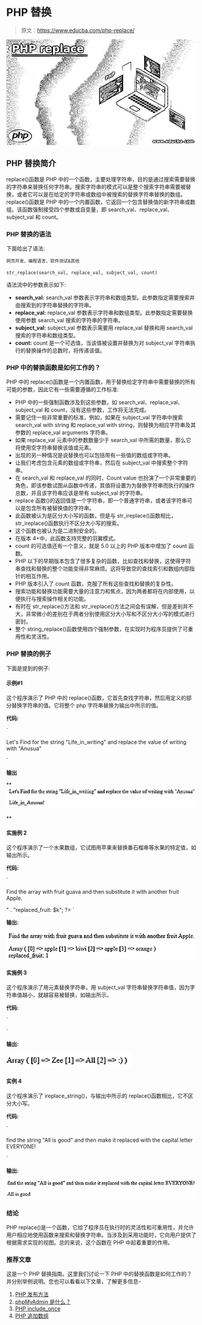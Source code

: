 # PHP 替换

> 原文：<https://www.educba.com/php-replace/>

![PHP replace](img/0891852d4aede7b41ec5574eee7f12ff.png)



## PHP 替换简介

replace()函数是 PHP 中的一个函数，主要处理字符串，目的是通过搜索需要替换的字符串来替换任何字符串。搜索字符串的模式可以是整个搜索字符串需要被替换，或者它可以是在给定的字符串或数组中被搜索的替换字符串替换的数组。replace()函数是 PHP 中的一个内置函数，它返回一个包含替换值的新字符串或数组。该函数强制接受四个参数或自变量，即 search_val、replace_val、subject_val 和 count。

### PHP 替换的语法

下面给出了语法:

<small>网页开发、编程语言、软件测试&其他</small>

`str_replace(search_val, replace_val, subject_val, count)`

语法流中的参数表示如下:

*   **search_val:** search_val 参数表示字符串和数组类型。此参数指定需要搜索并由搜索到的字符串替换的字符串。
*   **replace_val:** replace_val 参数表示字符串和数组类型。此参数指定需要替换使用参数 search_val 搜索的字符串的字符串。
*   **subject_val:** subject_val 参数表示需要用 replace_val 替换和用 search_val 搜索的字符串和数组类型。
*   **count:** count 是一个可选值，当该值被设置并替换为对 subject_val 字符串执行的替换操作的总数时，将传递该值。

### PHP 中的替换函数是如何工作的？

PHP 中的 replace()函数是一个内置函数，用于替换给定字符串中需要替换的所有可能的参数，因此它有一些需要遵循的工作标准:

*   PHP 中的一些强制函数涉及到这些参数，如 search_val、replace_val、subject_val 和 count，没有这些参数，工作将无法完成。
*   需要记住一些非常重要的标准，例如，如果在 subject_val 字符串中搜索 search_val with string 和 replace_val with string，则替换为相应字符串及其参数的 replace_val arguments 字符串。
*   如果 replace_val 元素中的参数数量少于 search_val 中所需的数量，那么它将使用空字符串替换该值或元素。
*   出现的另一种情况是说替换也可以包括带有一些值的数组或字符串。
*   让我们考虑包含元素的数组或字符串，然后在 subject_val 中搜索整个字符串。
*   在 search_val 和 replace_val 的同时，Count value 也扮演了一个非常重要的角色，即该参数试图从函数中传递，其值将设置为为替换字符串而执行的操作总数，并且该字符串应该是带有 subject_val 的字符串。
*   replace 函数()的返回值是一个字符串，即一个普通字符串，或者该字符串可以是包含所有被替换值的字符串。
*   此函数被认为是区分大小写的函数，但是与 str_ireplace()函数相比，str_ireplace()函数执行不区分大小写的搜索。
*   这个函数也被认为是二进制安全的。
*   在版本 4+中，此函数支持完整的羽翼模式。
*   count 的可选值还有一个意义，就是 5.0 以上的 PHP 版本中增加了 count 函数。
*   PHP 以下的早期版本包含了很多复杂的函数，比如查找和替换，这使得字符串查找和替换的整个功能变得非常麻烦。这将导致空的查找索引和数组内部指针的相互作用。
*   PHP 版本引入了 count 函数，克服了所有这些查找和替换的复杂性。
*   搜索功能和替换功能需要大量的注意力和焦点，因为两者都将在内部使用，以便执行与搜索操作相关的功能。
*   有时在 str_replace()方法和 str_ireplace()方法之间会有误解，但是差别并不大，非常微小的差别在于两者分别使用区分大小写和不区分大小写的模式进行密封。
*   整个 string_replace()函数使用四个强制参数，在实现时为程序员提供了可重用性和灵活性。

### PHP 替换的例子

下面是提到的例子:

#### 示例#1

这个程序演示了 PHP 中的 replace()函数，它首先查找字符串，然后用定义的部分替换字符串的值。它将整个 php 字符串替换为输出中所示的值。

**代码:**

`<!DOCTYPE html>
<html>
<body>
<p>Let's Find for the string "Life_in_writing" and replace the value of writing with "Anusua"</p>
<?php
echo str_replace("writing","Anusua","Life_in_writing!");
?>
</body>
</html>`

**输出**

**![PHP replace 1](img/fc3d63b636961c2a442f3681f380d07f.png)

** 

#### 实施例 2

这个程序演示了一个水果数组，它试图用苹果来替换番石榴串等水果的特定值，如输出所示。

**代码:**

`<!DOCTYPE html>
<html>
<body>
<p>Find the array with fruit guava and then substitute it with another fruit Apple.</p>
<?php
$ar_ray = array("guava","kiwi","apple","orange");
print_r(str_replace("guava","apple",$ar_ray,$k));
echo "<br>" . "replaced_fruit: $k";
?>
</body>
</html>`

**输出:**

![array of fruit which is trying to replace the particular value](img/4c53e2b28358882c4407f023adc39795.png)



#### 实施例 3

这个程序演示了用元素替换字符串，用 subject_val 字符串替换字符串值，因为字符串值越小，就越容易被替换，如输出所示。

**代码:**

`<!DOCTYPE html>
<html>
<body>
<?php
$search = array("Welcome","Everyone!");
$replace_str = array("Zee");
$arr_ay = array("Welcome","All",":)");
print_r(str_replace($search,$replace_str,$arr_ay));
?>
</body>
</html>`

**输出:**

![substitution of string with elements and values](img/334d8443f870c3002c8b74990d10a627.png)



#### 实例 4

这个程序演示了 ireplace_string()，与输出中所示的 replace()函数相比，它不区分大小写。

**代码:**

`<!DOCTYPE html>
<html>
<body>
<p>find the string "All is good" and then make it replaced with the capital letter EVERYONE!</p>
<?php
echo str_ireplace("EVERYONE!","Anusua","All is good");
?>
</body>
</html>`

**输出:**

![which acts as case insensitive](img/2b5b6f6ca5299bd5515de162d86aec22.png)



### 结论

PHP replace()是一个函数，它给了程序员在执行时的灵活性和可重用性，并允许用户相应地使用函数来搜索和替换字符串。当涉及到采用功能时，它向用户提供了根据需求实现的视图。总的来说，这个函数在 PHP 中起着重要的作用。

### 推荐文章

这是一个 PHP 替换指南。这里我们讨论一下 PHP 中的替换函数是如何工作的？并分别举例说明。您也可以看看以下文章，了解更多信息–

1.  [PHP 发布方法](https://www.educba.com/php-post-method/)
2.  [phpMyAdmin 是什么？](https://www.educba.com/what-is-phpmyadmin/)
3.  [PHP include_once](https://www.educba.com/php-include_once/)
4.  [PHP 追加数组](https://www.educba.com/php-append-array/)





